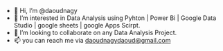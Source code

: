 - 👋 Hi, I’m @daoudnagy
- 👀 I’m interested in Data Analysis using Pyhton | Power Bi | Google Data Studio | google sheets | google Apps Scirpt.
- 💞️ I’m looking to collaborate on any Data Analysis Project.
- 📫 you can reach me via daoudnagydaoud@gmail.com
<!---
daoudnagy/daoudnagy is a ✨ special ✨ repository because its `README.md` (this file) appears on your GitHub profile.
You can click the Preview link to take a look at your changes.
--->
